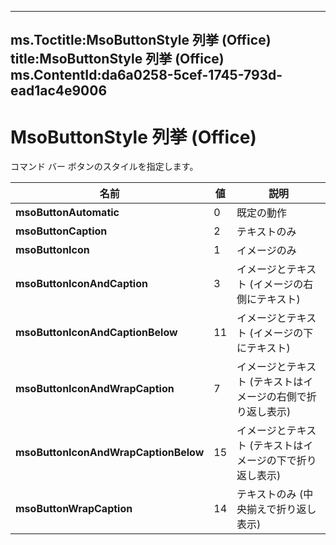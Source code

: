 

---
ms.Toctitle:MsoButtonStyle 列挙 (Office)
title:MsoButtonStyle 列挙 (Office)
ms.ContentId:da6a0258-5cef-1745-793d-ead1ac4e9006
---
# MsoButtonStyle 列挙 (Office)




コマンド バー ボタンのスタイルを指定します。

|**名前**|**値**|**説明**|
|---|---|---|
|**msoButtonAutomatic**|0|既定の動作|
|**msoButtonCaption**|2|テキストのみ|
|**msoButtonIcon**|1|イメージのみ|
|**msoButtonIconAndCaption**|3|イメージとテキスト (イメージの右側にテキスト)|
|**msoButtonIconAndCaptionBelow**|11|イメージとテキスト (イメージの下にテキスト)|
|**msoButtonIconAndWrapCaption**|7|イメージとテキスト (テキストはイメージの右側で折り返し表示)|
|**msoButtonIconAndWrapCaptionBelow**|15|イメージとテキスト (テキストはイメージの下で折り返し表示)|
|**msoButtonWrapCaption**|14|テキストのみ (中央揃えで折り返し表示)|




